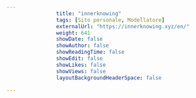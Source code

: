---
                title: "innerknowing"
                tags: [Sito personale, Modellatore]
                externalUrl: "https://innerknowing.xyz/en/"
                weight: 641
                showDate: false
                showAuthor: false
                showReadingTime: false
                showEdit: false
                showLikes: false
                showViews: false
                layoutBackgroundHeaderSpace: false
                ---

